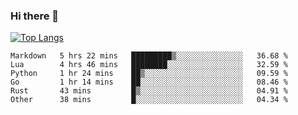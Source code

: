 ### Hi there 👋

<!--
**3Xpl0it3r/3Xpl0it3r** is a ✨ _special_ ✨ repository because its `README.md` (this file) appears on your GitHub profile.

Here are some ideas to get you started:

- 🔭 I’m currently working on ...
- 🌱 I’m currently learning ...
- 👯 I’m looking to collaborate on ...
- 🤔 I’m looking for help with ...
- 💬 Ask me about ...
- 📫 How to reach me: ...
- 😄 Pronouns: ...
- ⚡ Fun fact: ...
-->


[![Top Langs](https://github-readme-stats.vercel.app/api/top-langs/?username=3Xpl0it3r&layout=compact)](https://github.com/3Xpl0it3r/3Xpl0it3r)

<!--START_SECTION:waka-->

```text
Markdown   5 hrs 22 mins   █████████▒░░░░░░░░░░░░░░░   36.68 %
Lua        4 hrs 46 mins   ████████░░░░░░░░░░░░░░░░░   32.59 %
Python     1 hr 24 mins    ██▒░░░░░░░░░░░░░░░░░░░░░░   09.59 %
Go         1 hr 14 mins    ██░░░░░░░░░░░░░░░░░░░░░░░   08.46 %
Rust       43 mins         █▒░░░░░░░░░░░░░░░░░░░░░░░   04.91 %
Other      38 mins         █░░░░░░░░░░░░░░░░░░░░░░░░   04.34 %
```

<!--END_SECTION:waka-->
